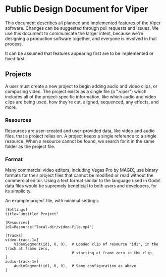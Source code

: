 # Public Design Document for Viper
This document describes all planned and implemented features of the Viper software. Changes can be suggested through pull requests and issues. We use this document to communicate the larger intent, because we're designing a production software together, and everyone is involved in that process.

It can be assumed that features appearing first are to be implemented or fixed first.

## Projects

A user must create a new project to begin adding audio and video clips, or composing video. The project exists as a single file (a ".viper") which includes all of the project-specific information, like which audio and video clips are being used, how they're cut, aligned, sequenced, any effects, and more.

### Resources
Resources are user-created and user-provided data, like video and audio files, that a project relies on. A project keeps a single reference to a single resource. When a resource cannot be found, we search for it in the same folder as the project file.

### Format
Many commercial video editors, including Vegas Pro by MAGIX, use binary formats for their project files that cannot be modified or read without the commercial editor. Using a text format similar to the language used in Godot data files would be supremely beneficial to both users and developers, for its simplicity.

An example project file, with minimal settings:
```
[Settings]
title="Untitled Project"

[Resources]
id1=Resource("local-dir/video-file.mp4")

[Tracks]
video-track-1=[
    VideoSegment(id1, 0, 0),  # Loaded clip of resource "id1", in the track at frame zero,
                              # starting at frame zero in the clip.
]
audio-track-1=[
    AudioSegment(id1, 0, 0),  # Same configuration as above
]
```
